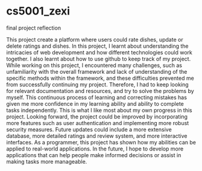 # cs5001_zexi

final project reflection

This project create a platform where users could rate dishes, update or delete ratings and dishes. In this project, I learnt about understanding the intricacies of web development and how different technologies could work together. I also learnt about how to use github to keep track of my project.
While working on this project, I encountered many challenges, such as unfamiliarity with the overall framework and lack of understanding of the specific methods within the framework, and these difficulties prevented me from successfully continuing my project. Therefore, I had to keep looking for relevant documentation and resources, and try to solve the problems by myself. This continuous process of learning and correcting mistakes has given me more confidence in my learning ability and ability to complete tasks independently. This is what I like most about my own progress in this project.
Looking forward, the project could be improved by incorporating more features such as user authentication and implementing more robust security measures. Future updates could include a more extensive database, more detailed ratings and review system, and more interactive interfaces. As a programmer, this project has shown how my abilities can be applied to real-world applications. In the future, I hope to develop more applications that can help people make informed decisions or assist in making tasks more manageable.
